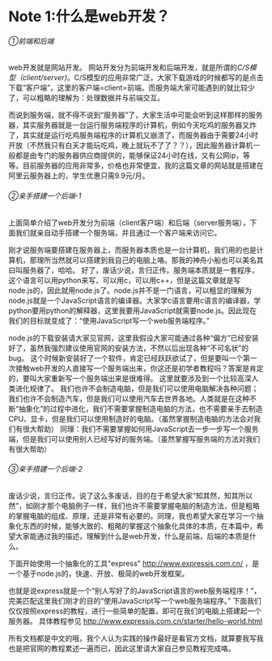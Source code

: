 
# Note 1:什么是web开发？
###### ①前端和后端
web开发就是网站开发。 网站开发分为前端开发和后端开发，就是所谓的*C/S模型（client/server)*。C/S模型的应用非常广泛，大家下载游戏的时候都写的是点击下载“客户端”，这里的客户端=client=前端。而服务端大家可能遇到的就比较少了，可以粗略的理解为：处理数据并与前端交互。

而说到服务端，就不得不说到“服务器”了，大家生活中可能会听到这样那样的服务器，其实服务器就是一台运行服务端程序的计算机，例如今天吃鸡的服务器又炸了，其实就是运行吃鸡服务端程序的计算机又崩溃了，而服务器由于需要24小时开放（不然我只有白天才能玩吃鸡，晚上就玩不了了？？），因此服务器计算机一般都是由专门的服务器供应商提供的，能够保证24小时在线，又有公网ip，等等。目前服务器的应用非常多，价格也非常便宜，我的这篇文章的网站就是搭建在阿里云服务器上的，学生优惠只需9.9元/月。


###### ②亲手搭建一个后端-1
上面简单介绍了web开发分为前端（client客户端）和后端（server服务端），下面我们就亲自动手搭建一个服务端，并且通过一个客户端来访问它。

刚才说服务端要搭建在服务器上，而服务器本质也是一台计算机，我们用的也是计算机，那理所当然就可以搭建到我自己的电脑上咯。那我的神舟小船也可以美名其曰叫服务器了，哈哈。
好了，废话少说，言归正传。服务端本质就是一套程序，这个语言可以用python来写，可以用c，可以用c++，但是这篇文章就是写node.js的，因此就用node.js了。node.js并不是一门语言，可以粗显的理解为node.js就是一个JavaScript语言的编译器。大家学c语言要用c语言的编译器，学python要用python的解释器，这里我要用JavaScript就需要node.js。因此现在我们的目标就变成了：“使用JavaScript写一个web服务端程序。”

node.js的下载安装请大家见官网，这里我假设大家可能通过各种“偏方”已经安装好了，虽然我强烈建议使用官网的安装方法，不然以后出现各种“不可名状”的bug。
这个时候新安装好了一个软件，肯定已经跃跃欲试了，但是要叫一个第一次接触web开发的人直接写一个服务端出来，你这还是初学者教程吗？答案是肯定的，要叫大家重新写一个服务端出来是很难得。
这里就要涉及到一个比较高深人类进化规律了。
我们也许不会制造电脑，但是我们可以使用电脑解决各种问题；我们也许不会制造汽车，但是我们可以使用汽车去世界各地。人类就是在这种不断“抽象化”的过程中进化，我们不需要掌握制造电脑的方法，也不需要亲手去制造CPU、显卡，但是我们可以使用制造好的电脑。（虽然掌握制造电脑的方法会对我们有很大帮助）
同理：我们不需要掌握如何用JavaScript去一步一步写一个服务端，但是我们可以使用别人已经写好的服务端。（虽然掌握写服务端的方法对我们有很大帮助）


###### ③亲手搭建一个后端-2
废话少说，言归正传。说了这么多废话，目的在于希望大家“知其然，知其所以然”，如刚才那个电脑例子一样，我们也许不需要掌握电脑的制造方法，但是粗略的掌握电脑的组成、原理，还是非常有必要的。同理，我也希望大家在学习一个抽象化东西的时候，能够大致的、粗略的掌握这个抽象化具体的本质，在本篇中，希望大家能通过我的描述，理解到什么是web开发，什么是前端，后端的本质是什么。

下面开始使用一个抽象化的工具"express" http://www.expressjs.com.cn/ ，是一个基于node.js的，快速、开放、极简的web开发框架。

也就是说express就是一个“别人写好了的JavaScript语言的web服务端程序！”，完美匹配这里我们刚才的目的“使用JavaScript写一个web服务端程序。”
下面我们仅仅按照express的教程，进行一些简单的配置，即可在我们的电脑上搭建起一个服务器。
具体教程参见 http://www.expressjs.com.cn/starter/hello-world.html

所有文档都是中文的哦，我个人认为实践的操作最好是看官方文档，就算要我写我也是把官网的教程累述一遍而已，因此这里请大家自己参见教程完成咯。


